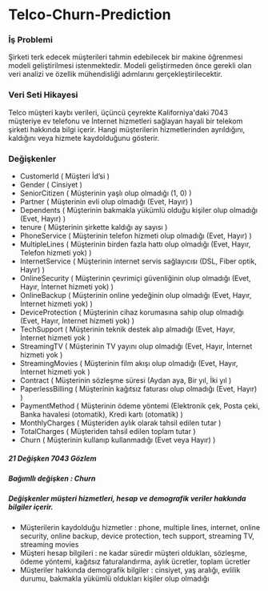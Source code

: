 # Telco-Churn-Prediction


### İş Problemi

Şirketi terk edecek müşterileri tahmin edebilecek bir makine öğrenmesi modeli geliştirilmesi istenmektedir. 
Modeli geliştirmeden önce gerekli olan veri analizi ve özellik mühendisliği adımlarını gerçekleştirilecektir.


### Veri Seti Hikayesi

Telco müşteri kaybı verileri, üçüncü çeyrekte Kaliforniya'daki 7043 müşteriye ev telefonu ve İnternet hizmetleri sağlayan hayali bir telekom şirketi hakkında bilgi içerir. 
Hangi müşterilerin hizmetlerinden ayrıldığını, kaldığını veya hizmete kaydolduğunu gösterir.


### Değişkenler

* CustomerId ( Müşteri İd’si )
* Gender ( Cinsiyet )
* SeniorCitizen ( Müşterinin yaşlı olup olmadığı (1, 0) )
* Partner ( Müşterinin evli olup olmadığı (Evet, Hayır) )
* Dependents ( Müşterinin bakmakla yükümlü olduğu kişiler olup olmadığı (Evet, Hayır) )
* tenure ( Müşterinin şirkette kaldığı ay sayısı )
* PhoneService ( Müşterinin telefon hizmeti olup olmadığı (Evet, Hayır) )
* MultipleLines ( Müşterinin birden fazla hattı olup olmadığı (Evet, Hayır, Telefon hizmeti yok) )
* InternetService ( Müşterinin internet servis sağlayıcısı (DSL, Fiber optik, Hayır) )
* OnlineSecurity ( Müşterinin çevrimiçi güvenliğinin olup olmadığı (Evet, Hayır, İnternet hizmeti yok) )
* OnlineBackup ( Müşterinin online yedeğinin olup olmadığı (Evet, Hayır, İnternet hizmeti yok) )
* DeviceProtection ( Müşterinin cihaz korumasına sahip olup olmadığı (Evet, Hayır, İnternet hizmeti yok) )
* TechSupport ( Müşterinin teknik destek alıp almadığı (Evet, Hayır, İnternet hizmeti yok )
* StreamingTV ( Müşterinin TV yayını olup olmadığı (Evet, Hayır, İnternet hizmeti yok ) 
* StreamingMovies ( Müşterinin film akışı olup olmadığı (Evet, Hayır, İnternet hizmeti yok )
* Contract ( Müşterinin sözleşme süresi (Aydan aya, Bir yıl, İki yıl )
* PaperlessBilling ( Müşterinin kağıtsız faturası olup olmadığı (Evet, Hayır) )
* PaymentMethod ( Müşterinin ödeme yöntemi (Elektronik çek, Posta çeki, Banka havalesi (otomatik), Kredi kartı (otomatik) )
* MonthlyCharges ( Müşteriden aylık olarak tahsil edilen tutar )
* TotalCharges ( Müşteriden tahsil edilen toplam tutar )
* Churn ( Müşterinin kullanıp kullanmadığı (Evet veya Hayır) )

##### 21 Değişken 7043 Gözlem
##### Bağımllı değişken : Churn

##### Değişkenler müşteri hizmetleri, hesap ve demografik veriler hakkında bilgiler içerir.
- Müşterilerin kaydolduğu hizmetler : phone, multiple lines, internet, online security, online backup, device protection, tech support, streaming TV, streaming movies
- Müşteri hesap bilgileri : ne kadar süredir müşteri oldukları, sözleşme, ödeme yöntemi, kağıtsız faturalandırma, aylık ücretler, toplam ücretler
- Müşteriler hakkında demografik bilgiler : cinsiyet, yaş aralığı, evlilik durumu, bakmakla yükümlü oldukları kişiler olup olmadığı


